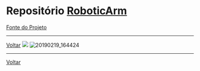 # Repositório [RoboticArm](https://github.com/LPAE/lpae.github.io/tree/master/estudos/RoboticArm)
[Fonte do Projeto](https://www.thingiverse.com/thing:1718984)

---
[Voltar](https://lpae.github.io/)
![](./Simulation/fundamentals/arm_1.png)
![20190219_164424](https://github.com/LPAE/lpae.github.io/blob/master/estudos/RoboticArm/imagens/Bra%C3%A7o%20img2.jpeg?raw=true)

---
[Voltar](https://lpae.github.io/)
